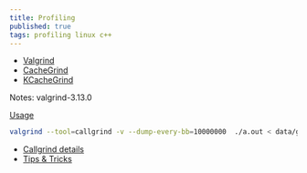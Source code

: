 ```yaml
---
title: Profiling
published: true
tags: profiling linux c++
---
```

- [Valgrind](http://valgrind.org/)
- [CacheGrind](http://valgrind.org/docs/manual/cl-manual.html)
- [KCacheGrind](https://kcachegrind.github.io/html/Home.html)

Notes: valgrind-3.13.0

[Usage](https://kcachegrind.github.io/html/Usage.html)

```bash
valgrind --tool=callgrind -v --dump-every-bb=10000000  ./a.out < data/game_1/01.dat 
```

- [Callgrind details](https://kcachegrind.github.io/html/Usage.html)
- [Tips & Tricks](https://web.stanford.edu/class/archive/cs/cs107/cs107.1174/guide_callgrind.html)
